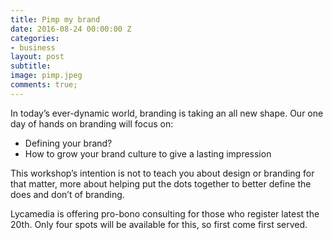 ```yaml
---
title: Pimp my brand
date: 2016-08-24 00:00:00 Z
categories:
- business
layout: post
subtitle: 
image: pimp.jpeg
comments: true;
---
```


In today’s ever-dynamic world, branding is taking an all new shape.
Our one day of hands on branding will focus on:

- Defining your brand?
- How to grow your brand culture to give a lasting impression

This workshop’s intention is not to teach you about design or branding for that matter, more about helping put the dots together to better define the does and don’t of branding.

Lycamedia is offering pro-bono consulting for those who register latest the 20th. Only four spots will be available for this, so first come first served.
